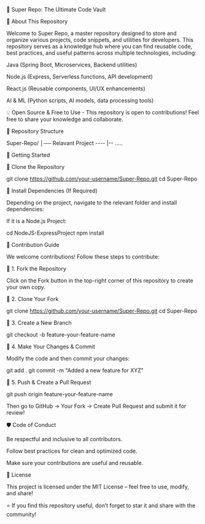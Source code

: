📌 Super Repo: The Ultimate Code Vault

📖 About This Repository

Welcome to Super Repo, a master repository designed to store and organize various projects, code snippets, and utilities for developers. This repository serves as a knowledge hub where you can find reusable code, best practices, and useful patterns across multiple technologies, including:

Java (Spring Boot, Microservices, Backend utilities)

Node.js (Express, Serverless functions, API development)

React.js (Reusable components, UI/UX enhancements)

AI & ML (Python scripts, AI models, data processing tools)

💡 Open Source & Free to Use - This repository is open to contributions! Feel free to share your knowledge and collaborate.

📂 Repository Structure

Super-Repo/
│── Relavant Project ----
|-- .....

🚀 Getting Started

🔹 Clone the Repository

git clone https://github.com/your-username/Super-Repo.git
cd Super-Repo

🔹 Install Dependencies (If Required)

Depending on the project, navigate to the relevant folder and install dependencies:

If it is a Node.js Project:

cd NodeJS-ExpressProject
npm install

🤝 Contribution Guide

We welcome contributions! Follow these steps to contribute:

🔹 1. Fork the Repository

Click on the Fork button in the top-right corner of this repository to create your own copy.

🔹 2. Clone Your Fork

git clone https://github.com/your-username/Super-Repo.git
cd Super-Repo

🔹 3. Create a New Branch

git checkout -b feature-your-feature-name

🔹 4. Make Your Changes & Commit

Modify the code and then commit your changes:

git add .
git commit -m "Added a new feature for XYZ"

🔹 5. Push & Create a Pull Request

git push origin feature-your-feature-name

Then go to GitHub → Your Fork → Create Pull Request and submit it for review!

🛡️ Code of Conduct

Be respectful and inclusive to all contributors.

Follow best practices for clean and optimized code.

Make sure your contributions are useful and reusable.

📜 License

This project is licensed under the MIT License – feel free to use, modify, and share!

⭐ If you find this repository useful, don’t forget to star it and share with the community!
